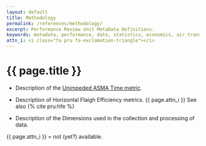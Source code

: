 ```yaml
---
layout: default
title: Methodology
permalink: /references/methodology/
excerpt: Performance Review Unit MetaData Definitions.
keywords: metadata, performance, data, statistics, economics, air transport, flights, europe, cost efficiency
attn_i: <i class="fa pru fa-exclamation-triangle"></i>
---
```

<style>
  i.fa.pru {color: #337ab7;}
</style>

# {{ page.title }}

* Description of the [Unimpeded ASMA Time metric](/references/methodology/unimpeded_asma_time.html).

* Description of Horizontal Flaigh Efficiency metrics. {{ page.attn_i }}
  See also {% cite pru:hfe %}

* Description of the Dimensions used in the collection and processing of data.

{{ page.attn_i }} = not (yet?) available.<br>
